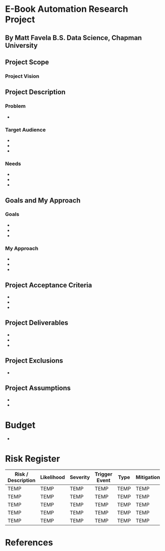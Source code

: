 # E-Book Automation Research Project
## By Matt Favela B.S. Data Science, Chapman University

## Project Scope
### Project Vision
## Project Description
### Problem
*
### Target Audience
*
*
*
### Needs
*
*
*
## Goals and My Approach
### Goals
*
*
*
### My Approach
*
*
*
## Project Acceptance Criteria
*
*
*
## Project Deliverables
*
*
*
## Project Exclusions
*
## Project Assumptions
*
*
# Budget
*
# Risk Register
| Risk / Description  | Likelihood | Severity | Trigger Event | Type | Mitigation|
| ----------- | ----------- | ----------- | ----------- | ----------- | ----------- |
| TEMP | TEMP | TEMP | TEMP | TEMP | TEMP |
| TEMP | TEMP | TEMP | TEMP | TEMP | TEMP |
| TEMP | TEMP | TEMP | TEMP | TEMP | TEMP |
| TEMP | TEMP | TEMP | TEMP | TEMP | TEMP |
| TEMP | TEMP | TEMP | TEMP | TEMP | TEMP |

# References

